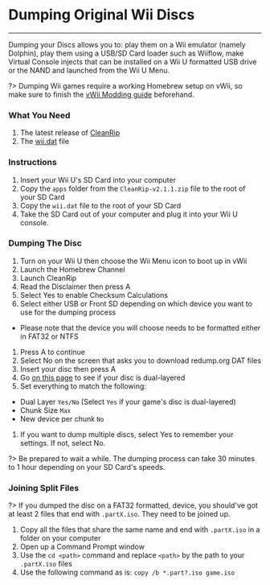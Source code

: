 # Dumping Original Wii Discs
---
Dumping your Discs allows you to: play them on a Wii emulator (namely Dolphin), play them using a USB/SD Card loader such as Wiiflow, make Virtual Console injects that can be installed on a Wii U formatted USB drive or the NAND and launched from the Wii U Menu.

?> Dumping Wii games require a working Homebrew setup on vWii, so make sure to finish the [vWii Modding guide](vwii-modding) beforehand.

### What You Need

1. The latest release of [CleanRip](https://github.com/emukidid/cleanrip/releases/download/2.1.1/CleanRip-v2.1.1.zip)
1. The [wii.dat](https://github.com/emukidid/cleanrip/releases/download/2.1.1/wii.dat) file

### Instructions

1. Insert your Wii U's SD Card into your computer
1. Copy the `apps` folder from the `CleanRip-v2.1.1.zip` file to the root of your SD Card
1. Copy the `wii.dat` file to the root of your SD Card
1. Take the SD Card out of your computer and plug it into your Wii U console.

### Dumping The Disc

1. Turn on your Wii U then choose the Wii Menu icon to boot up in vWii
1. Launch the Homebrew Channel
1. Launch CleanRip
1. Read the Disclaimer then press A
1. Select Yes to enable Checksum Calculations
1. Select either USB or Front SD depending on which device you want to use for the dumping process
 - Please note that the device you will choose needs to be formatted either in FAT32 or NTFS
1. Press A to continue
1. Select No on the screen that asks you to download redump.org DAT files
1. Insert your disc then press A
1. Go [on this page](https://wiki.dolphin-emu.org/index.php?title=Category:Dual_Layer_Disc_games) to see if your disc is dual-layered
1. Set everything to match the following:
 - Dual Layer `Yes/No` (Select `Yes` if your game's disc is dual-layered)
 - Chunk Size `Max`
 - New device per chunk `No`
1. If you want to dump multiple discs, select Yes to remember your settings. If not, select No.

?> Be prepared to wait a while. The dumping process can take 30 minutes to 1 hour depending on your SD Card's speeds.

### Joining Split Files

?> If you dumped the disc on a FAT32 formatted, device, you should've got at least 2 files that end with `.partX.iso`. They need to be joined up.

1. Copy all the files that share the same name and end with `.partX.iso` in a folder on your computer
1. Open up a Command Prompt window
1. Use the `cd <path>` command and replace `<path>` by the path to your `.partX.iso` files
1. Use the following command as is: `copy /b *.part?.iso game.iso`
